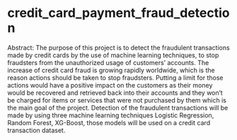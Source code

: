 # credit_card_payment_fraud_detection

Abstract: 
The purpose of this project is to detect the fraudulent transactions made by credit cards by the use of machine learning techniques, to stop fraudsters from the unauthorized usage of customers’ accounts. The increase of credit card fraud is growing rapidly worldwide, which is the reason actions should be taken to stop fraudsters. Putting a limit for those actions would have a positive impact on the customers as their money would be recovered and retrieved back into their accounts and they won’t be charged for items or services that were not purchased by them which is the main goal of the project. Detection of the fraudulent transactions will be made by using three machine learning techniques Logistic Regression, Random Forest, XG-Boost, those models will be used on a credit card transaction dataset.
